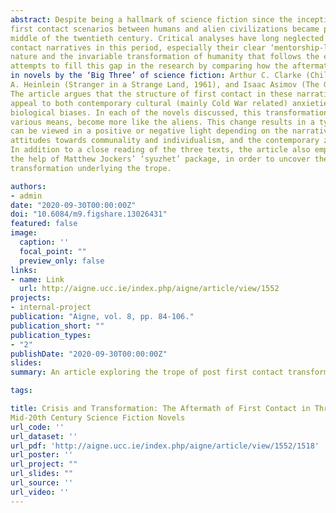 ```yaml
---
abstract: Despite being a hallmark of science fiction since the inception of the genre, narratives that feature
first contact scenarios between humans and alien civilizations became particularly popular in the
middle of the twentieth century. Critical analyses have long neglected the uniqueness of first
contact narratives in this period, especially their clear ‘mentorship-like’ rather than ‘invasionlike’
nature and the invariable transformation of humanity that follows the event. This article
attempts to fill this gap in the research by comparing how the aftermath of first contact is treated
in novels by the ‘Big Three’ of science fiction: Arthur C. Clarke (Childhood's End, 1953), Robert
A. Heinlein (Stranger in a Strange Land, 1961), and Isaac Asimov (The Gods Themselves, 1972).
The article argues that the structure of first contact in these narratives is deliberately crafted to
appeal to both contemporary cultural (mainly Cold War related) anxieties, and to hard-wired
biological biases. In each of the novels discussed, this transformation sees humanity, through
various means, become more like the aliens. This change results in a type of hyper-sociality, which
can be viewed in a positive or negative light depending on the narrative context, the conflicting
attitudes towards communality and individualism, and the contemporary zeitgeist of the Cold War.
In addition to a close reading of the three texts, the article also employs a sentiment analysis, with
the help of Matthew Jockers’ ‘syuzhet’ package, in order to uncover the emotional valence of the
transformation underlying the trope.

authors:
- admin
date: "2020-09-30T00:00:00Z"
doi: "10.6084/m9.figshare.13026431"
featured: false
image:
  caption: ''
  focal_point: ""
  preview_only: false
links:
- name: Link
  url: http://aigne.ucc.ie/index.php/aigne/article/view/1552
projects:
- internal-project
publication: "Aigne, vol. 8, pp. 84-106."
publication_short: ""
publication_types:
- "2"
publishDate: "2020-09-30T00:00:00Z"
slides:
summary: An article exploring the trope of post first contact transformation prevalent in mid twentieth century science fiction. The article uses a mixed method of close reading and sentiment analysis, guided by insight from cultural evolution and biocultural criticism.

tags:

title: Crisis and Transformation: The Aftermath of First Contact in Three
Mid-20th Century Science Fiction Novels 
url_code: ''
url_dataset: ''
url_pdf: 'http://aigne.ucc.ie/index.php/aigne/article/view/1552/1518'
url_poster: ''
url_project: ""
url_slides: ""
url_source: ''
url_video: ''
---
```


